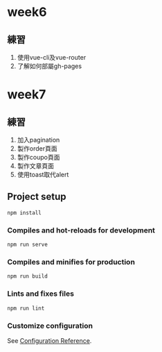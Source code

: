 # week6

## 練習
1. 使用vue-cli及vue-router
2. 了解如何部屬gh-pages
# week7

## 練習
1. 加入pagination
2. 製作order頁面
3. 製作coupo頁面
4. 製作文章頁面
5. 使用toast取代alert

## Project setup
```
npm install
```

### Compiles and hot-reloads for development
```
npm run serve
```

### Compiles and minifies for production
```
npm run build
```

### Lints and fixes files
```
npm run lint
```

### Customize configuration
See [Configuration Reference](https://cli.vuejs.org/config/).
